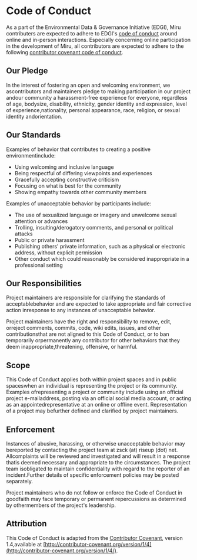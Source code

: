 # Code of Conduct

As a part of the Environmental Data & Governance Initiative (EDGI), Miru contributers are expected to adhere to EDGI's [code of conduct](https://github.com/edgi-govdata-archiving/overview/blob/master/CONDUCT.md) around online and in-person interactions.  Especially concerning online participation in the development of Miru, all contributors are expected to adhere to the following [contributor covenant code of conduct](http://contributor-covenant.org/version/1/4/).

## Our Pledge

In the interest of fostering an open and welcoming environment, we ascontributors and maintainers pledge to making participation in our project andour community a harassment-free experience for everyone, regardless of age, bodysize, disability, ethnicity, gender identity and expression, level of experience,nationality, personal appearance, race, religion, or sexual identity andorientation.

## Our Standards

Examples of behavior that contributes to creating a positive environmentinclude:

- Using welcoming and inclusive language
- Being respectful of differing viewpoints and experiences
- Gracefully accepting constructive criticism
- Focusing on what is best for the community
- Showing empathy towards other community members

Examples of unacceptable behavior by participants include:

- The use of sexualized language or imagery and unwelcome sexual attention or advances
- Trolling, insulting/derogatory comments, and personal or political attacks
- Public or private harassment
- Publishing others' private information, such as a physical or electronic address, without explicit permission
- Other conduct which could reasonably be considered inappropriate in a professional setting

## Our Responsibilities

Project maintainers are responsible for clarifying the standards of acceptablebehavior and are expected to take appropriate and fair corrective action inresponse to any instances of unacceptable behavior.

Project maintainers have the right and responsibility to remove, edit, orreject comments, commits, code, wiki edits, issues, and other contributionsthat are not aligned to this Code of Conduct, or to ban temporarily orpermanently any contributor for other behaviors that they deem inappropriate,threatening, offensive, or harmful.

## Scope

This Code of Conduct applies both within project spaces and in public spaceswhen an individual is representing the project or its community. Examples ofrepresenting a project or community include using an official project e-mailaddress, posting via an official social media account, or acting as an appointedrepresentative at an online or offline event. Representation of a project may befurther defined and clarified by project maintainers.

## Enforcement

Instances of abusive, harassing, or otherwise unacceptable behavior may bereported by contacting the project team at zsck (at) riseup (dot) net. Allcomplaints will be reviewed and investigated and will result in a response thatis deemed necessary and appropriate to the circumstances. The project team isobligated to maintain confidentiality with regard to the reporter of an incident.Further details of specific enforcement policies may be posted separately.

Project maintainers who do not follow or enforce the Code of Conduct in goodfaith may face temporary or permanent repercussions as determined by othermembers of the project's leadership.

## Attribution

This Code of Conduct is adapted from the [Contributor Covenant](http://contributor-covenant.org), version 1.4,available at [http://contributor-covenant.org/version/1/4](http://contributor-covenant.org/version/1/4/).